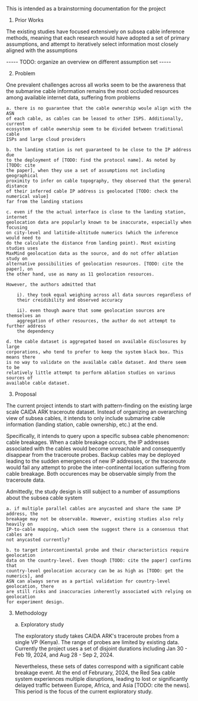 This is intended as a brainstorming documentation for the project


1. Prior Works

The existing studies have focused extensively on subsea cable inference methods,
meaning that each research would have adopted a set of primary assumptions,
and attempt to iteratively select information most closely aligned with the assumptions

----- TODO: organize an overview on different assumption set -----


2. Problem

One prevalent challenges across all works seem to be the awareness that
the submarine cable information remains the most occluded resources among 
available internet data, suffering from problems

    a. there is no guarantee that the cable ownership woule align with the ASN
    of each cable, as cables can be leased to other ISPS. Additionally, current
    ecosystem of cable ownership seem to be divided between traditional cable
    ISPs and large cloud providers

    b. the landing station is not guaranteed to be close to the IP address due 
    to the deployment of [TODO: find the protocol name]. As noted by [TODO: cite
    the paper], when they use a set of assumptions not including geographical
    proximity to infer on cable topography, they observed that the general distance
    of their inferred cable IP address is geolocated [TODO: check the numerical value]
    far from the landing stations

    c. even if the the actual interface is close to the landing station, internet
    geolocation data are popularly known to be inaccurate, especially when focusing
    on city-level and latitide-altitude numerics (which the inference would need to 
    do the calculate the distance from landing point). Most existing studies uses 
    MaxMind geolocation data as the source, and do not offer ablation study on
    alternative possibilities of geolocation resources. [TODO: cite the paper], on
    the other hand, use as many as 11 geolocation resources.

    However, the authors admitted that 

        i). they took equal weighing across all data sources regardless of 
        their creidibility and observed accuracy

        ii). even though aware that some geolocation sources are themselves an
        aggregation of other resources, the author do not attempt to further address
        the dependency
    
    d. the cable dataset is aggregated based on available disclosures by large 
    corporations, who tend to prefer to keep the system black box. This means there
    is no way to validate on the available cable dataset. And there seem to be
    relatively little attempt to perform ablation studies on various sources of
    available cable dataset.

3. Proposal

The current project intends to start with pattern-finding on the existing large
scale CAIDA ARK traceroute dataset. Instead of organizing an overarching view of
subsea cables, it intends to only include submarine cable information (landing
station, cable ownership, etc.) at the end.

Specifically, it intends to query upon a specific subsea cable phenomenon: cable 
breakages. When a cable breakage occurs, the IP addresses associated with the cables
would become unreachable and consequently disappear from the traceroute probes. Backup
cables may be deployed leading to the sudden emergences of new IP addresses, or the 
traceroute would fail any attempt to probe the inter-continental location suffering
from cable breakage. Both occurences may be observable simply from the traceroute data.

Admittedly, the study design is still subject to a number of assumptions about the 
subsea cable system

    a. if multiple parallel cables are anycasted and share the same IP address, the
    breakage may not be observable. However, existing studies also rely heavily on
    IP-to-cable mapping, which seem the suggest there is a consensus that cables are
    not anycasted currently?

    b. to target intercontinental probe and their characteristics require geolocation
    data on the country-level. Even though [TODO: cite the paper] confirms that 
    country-level geolocation accuracy can be as high as [TODO: get the numerics], and
    ASN can always serve as a partial validation for country-level geolocation, there 
    are still risks and inaccuracies inherently associated with relying on geolocation
    for experiment design.


3. Methodology
    
    a. Exploratory study

    The exploratory study takes CAIDA ARK's traceroute probes from a single VP (Kenya).
    The range of probes are limited by existing data. Currently the project uses a set
    of disjoint durations including Jan 30 - Feb 19, 2024, and Aug 28 - Sep 2, 2024. 

    Nevertheless, these sets of dates correspond with a significant cable breakage
    event. At the end of Februrary, 2024, the Red Sea cable system experiences multiple
    disruptions, leading to lost or significantly delayed traffic between Europe, Africa,
    and Asia [TODO: cite the news]. This period is the focus of the current exploratory
    study.
